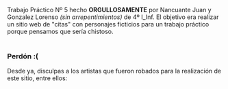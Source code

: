 Trabajo Práctico Nº 5 hecho **ORGULLOSAMENTE** por Nancuante Juan y Gonzalez Lorenso *(sin arrepentimientos)* de 4º I_Inf. El objetivo era realizar un sitio web de "citas" con personajes ficticios para un trabajo práctico porque pensamos que sería chistoso.</br></br>

### Perdón :(
Desde ya, disculpas a los artistas que fueron robados para la realización de este sitio, entre ellos: